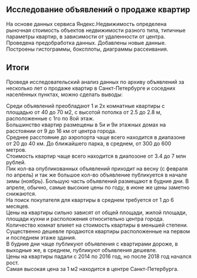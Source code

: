 ## Исследование объявлений о продаже квартир

На основе данных сервиса Яндекс.Недвижимость определена рыночная стоимость
объектов недвижимости разного типа, типичные параметры квартир, в зависимости от
удаленности от центра. Проведена предобработка данных. Добавлены новые данные.
Построены гистограммы, боксплоты, диаграммы рассеивания.

## Итоги

Проведя исследовательский анализ данных по архиву объявлений за несколько лет о продаже квартир в Санкт-Петербурге и соседних населённых пунктах, можно сделать выводы:  

Среди объявлений преобладают 1 и 2х комнатные квартиры с площадью от 40 до 70 м2, с высотой потолка от 2.5 до 2.8 м, расположенные с 1го по 8ой этаж.  
Большинство квартир размещены в 5и и 9и этажных домах на расстоянии от 9 до 16 км от центра города.  
Среднее расстояние до аэропорта чаще всего находится в диапазоне от 20 до 40 км. До ближайшего парка, в среднем, от 300 до 600 метров.  
Стоимость квартир чаще всего находится в диапозоне от 3.4 до 7 млн рублей.  
Пик кол-ва опубликованных объявлений приходит на весну (с февраля по апрель) и так же большое кол-во объявление публикуется в начале зимы (ноябрь). Большую часть объявлений размещают в будние дни. В апреле, обычно, самые высокие цены по году, в июне же цены заметно снижаются.  
На поиск покупателя для квартиры в среднем требуется от 1 до 6 месяцев.  
Цены на квартиры сильно зависят от общей площади, жилой площади, площади кухни и расположения относительно центра города. Количество комнат влияет на стоимость квартиры в меньшей степени.  
Существенно дешевле продаются квартиры расположенные на первом и последнем этаже здания.  
В будние дни чаще публикуют объявления с квартирами дороже, в выходные же, в среднем, публикуют объявления дешевле.  
Цены на квартиры падали с 2014 по 2016 год, но после 2018 год начался рост.  
Самая высокая цена за 1 м2 находится в центре Санкт-Петербурга.  
